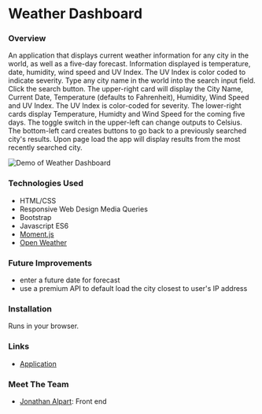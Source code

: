 # Weather Dashboard

### Overview
An application that displays current weather information for any city in the world, as well as a five-day forecast. Information displayed is temperature, date, humidity, wind speed and UV Index. The UV Index is color coded to indicate severity. Type any city name in the world into the search input field. Click the search button. The upper-right card will display the City Name, Current Date, Temperature (defaults to Fahrenheit), Humidity, Wind Speed and UV Index. The UV Index is color-coded for severity. The lower-right cards display Temperature, Humidty and Wind Speed for the coming five days. The toggle switch in the upper-left can change outputs to Celsius. The bottom-left card creates buttons to go back to a previously searched city's results. Upon page load the app will display results from the most recently searched city.

![Demo of Weather Dashboard](https://github.com/Jack-Aaron/Weather-Dashboard/raw/master/demo.gif?raw=true)

### Technologies Used
* HTML/CSS
* Responsive Web Design Media Queries
* Bootstrap
* Javascript ES6
* [Moment.js](https://momentjs.com/)
* [Open Weather](https://openweathermap.org/api/)

### Future Improvements
* enter a future date for forecast
* use a premium API to default load the city closest to user's IP address

### Installation 
Runs in your browser.

### Links
* [Application](https://jack-aaron.github.io/Weather-Dashboard/)

### Meet The Team
* [Jonathan Alpart](https://github.com/Jack-Aaron/): Front end
